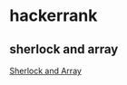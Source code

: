 # hackerrank

## sherlock and array
[Sherlock and Array](https://www.hackerrank.com/contests/ibmcraft/challenges/sherlock-and-array/problem)
